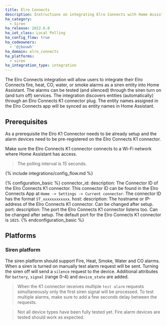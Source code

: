 ```yaml
---
title: Elro Connects
description: Instructions on integrating Elro Connects with Home Assistant.
ha_category:
  - Siren
ha_release: 2022.6.0
ha_iot_class: Local Polling
ha_config_flow: true
ha_codeowners:
  - '@jbouwh'
ha_domain: elro_connects
ha_platforms:
  - siren
ha_integration_type: integration
---
```


The Elro Connects integration will allow users to integrate their Elro Connects fire, heat, CO, water, or smoke alarms as a siren entity into Home Assistant. The alarms can be tested (and silenced) through the siren turn on (and turn off) services. The integration discovers entities (automatically) through an Elro Connects K1 connector plug. The entity names assigned in the Elro Connects app will be synced as entity names in Home Assistant.

## Prerequisites

As a prerequisite the Elro K1 Connector needs to be already setup and the alarm devices need to be pre-registered on the Elro Connects K1 connector.

Make sure the Elro Connects K1 connector connects to a Wi-Fi network where Home Assistant has access.

> The polling interval is 15 seconds.

{% include integrations/config_flow.md %}

{% configuration_basic %}
connector_id:
  description: The Connector ID of the Elro Connects K1 connector.  This connector ID can be found in the Elro Connects App at `Home -> Settings -> Current connector`. The connector ID has the format `ST_xxxxxxxxxxxx`.
host:
  description: The hostname or IP-address of the Elro Connects K1 connector. Can be changed after setup.
port:
  description: The port the Elro Connects K1 connector listens too. Can be changed after setup. The default port for the Elro Connects K1 connector is `1025`.
{% endconfiguration_basic %}

## Platforms

### Siren platform

The siren platform should support Fire, Heat, Smoke, Water and CO alarms.
When a siren is turned on manually test alarm request will be sent. Turning the siren off will send a `silence` request to the device.
Additional attributes for `battery`, `signal` (range 0-4) and `device_state` are added.

> When the K1 connector receives multiple `test alarm` requests simultaneously only the first siren signal will be processed. To test multiple alarms, make sure to add a few seconds delay between the requests.

> Not all device types have been fully tested yet. Fire alarm devices are tested should work as expected.
